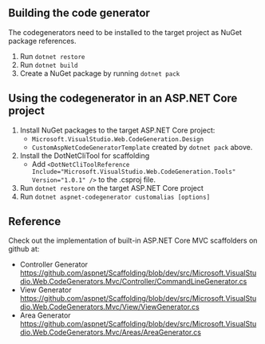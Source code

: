 ## Building the code generator
The codegenerators need to be installed to the target project as NuGet package references.
1. Run `dotnet restore`
2. Run `dotnet build`
3. Create a NuGet package by running `dotnet pack`

## Using the codegenerator in an ASP.NET Core project

1. Install NuGet packages to the target ASP.NET Core project:
    - `Microsoft.VisualStudio.Web.CodeGeneration.Design`
    - `CustomAspNetCodeGeneratorTemplate` created by `dotnet pack` above.
2. Install the DotNetCliTool for scaffolding
    - Add `<DotNetCliToolReference Include="Microsoft.VisualStudio.Web.CodeGeneration.Tools" Version="1.0.1" />` to the .csproj file.
3. Run `dotnet restore` on the target ASP.NET Core project
4. Run `dotnet aspnet-codegenerator customalias [options]`

## Reference
Check out the implementation of built-in ASP.NET Core MVC scaffolders on github at:
- Controller Generator https://github.com/aspnet/Scaffolding/blob/dev/src/Microsoft.VisualStudio.Web.CodeGenerators.Mvc/Controller/CommandLineGenerator.cs
- View Generator https://github.com/aspnet/Scaffolding/blob/dev/src/Microsoft.VisualStudio.Web.CodeGenerators.Mvc/View/ViewGenerator.cs
- Area Generator https://github.com/aspnet/Scaffolding/blob/dev/src/Microsoft.VisualStudio.Web.CodeGenerators.Mvc/Areas/AreaGenerator.cs